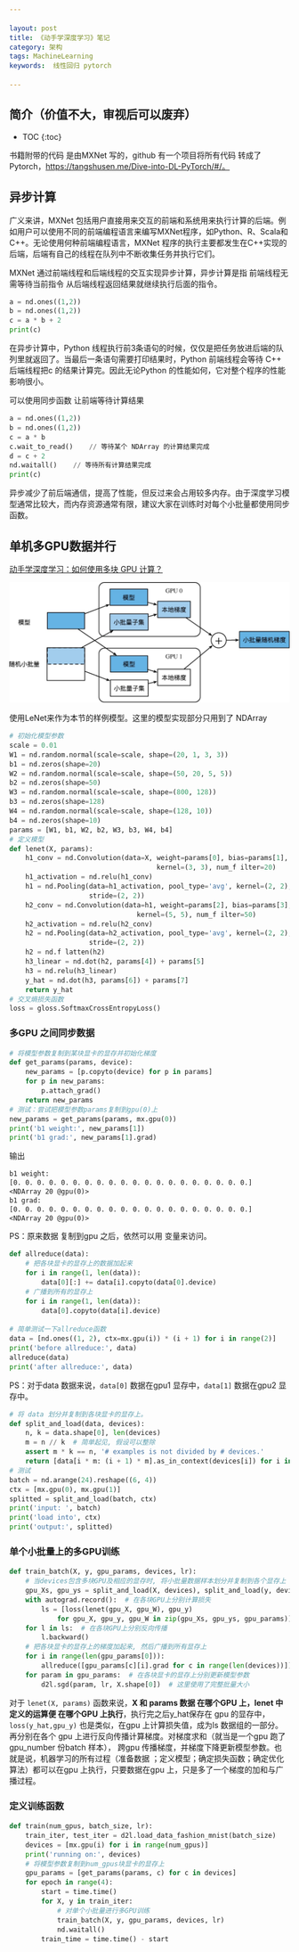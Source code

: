 ```yaml
---

layout: post
title: 《动手学深度学习》笔记
category: 架构
tags: MachineLearning
keywords:  线性回归 pytorch

---
```



## 简介（价值不大，审视后可以废弃）

* TOC
{:toc}

书籍附带的代码 是由MXNet 写的，github 有一个项目将所有代码 转成了 Pytorch，https://tangshusen.me/Dive-into-DL-PyTorch/#/。

## 异步计算

广义来讲，MXNet 包括用户直接用来交互的前端和系统用来执行计算的后端。例如用户可以使用不同的前端编程语言来编写MXNet程序，如Python、R、Scala和C++。无论使用何种前端编程语言，MXNet 程序的执行主要都发生在C++实现的后端，后端有自己的线程在队列中不断收集任务并执行它们。

MXNet 通过前端线程和后端线程的交互实现异步计算，异步计算是指 前端线程无需等待当前指令 从后端线程返回结果就继续执行后面的指令。

```python
a = nd.ones((1,2))
b = nd.ones((1,2))
c = a * b + 2
print(c)
```
在异步计算中，Python 线程执行前3条语句的时候，仅仅是把任务放进后端的队列里就返回了。当最后一条语句需要打印结果时，Python 前端线程会等待 C++ 后端线程把c 的结果计算完。因此无论Python 的性能如何，它对整个程序的性能影响很小。

可以使用同步函数 让前端等待计算结果

```python 
a = nd.ones((1,2))
b = nd.ones((1,2))
c = a * b
c.wait_to_read()    // 等待某个 NDArray 的计算结果完成
d = c + 2
nd.waitall()    // 等待所有计算结果完成
print(c)
```

异步减少了前后端通信，提高了性能，但反过来会占用较多内存。由于深度学习模型通常比较大，而内存资源通常有限，建议大家在训练时对每个小批量都使用同步函数。

## 单机多GPU数据并行

[动手学深度学习：如何使用多块 GPU 计算？](https://zhuanlan.zhihu.com/p/95552092)

![](/public/upload/machine/data_parallelism.jpeg)

使用LeNet来作为本节的样例模型。这里的模型实现部分只用到了 NDArray

```python
# 初始化模型参数
scale = 0.01
W1 = nd.random.normal(scale=scale, shape=(20, 1, 3, 3)) 
b1 = nd.zeros(shape=20)
W2 = nd.random.normal(scale=scale, shape=(50, 20, 5, 5)) 
b2 = nd.zeros(shape=50)
W3 = nd.random.normal(scale=scale, shape=(800, 128)) 
b3 = nd.zeros(shape=128)
W4 = nd.random.normal(scale=scale, shape=(128, 10)) 
b4 = nd.zeros(shape=10)
params = [W1, b1, W2, b2, W3, b3, W4, b4]
# 定义模型
def lenet(X, params):
    h1_conv = nd.Convolution(data=X, weight=params[0], bias=params[1],
                                     kernel=(3, 3), num_f ilter=20) 
    h1_activation = nd.relu(h1_conv)
    h1 = nd.Pooling(data=h1_activation, pool_type='avg', kernel=(2, 2), 
                    stride=(2, 2))
    h2_conv = nd.Convolution(data=h1, weight=params[2], bias=params[3],
                                kernel=(5, 5), num_f ilter=50) 
    h2_activation = nd.relu(h2_conv)
    h2 = nd.Pooling(data=h2_activation, pool_type='avg', kernel=(2, 2), 
                    stride=(2, 2))
    h2 = nd.f latten(h2)
    h3_linear = nd.dot(h2, params[4]) + params[5] 
    h3 = nd.relu(h3_linear)
    y_hat = nd.dot(h3, params[6]) + params[7]
    return y_hat
# 交叉熵损失函数
loss = gloss.SoftmaxCrossEntropyLoss()
```

### 多GPU 之间同步数据

```python
# 将模型参数复制到某块显卡的显存并初始化梯度
def get_params(params, device):
    new_params = [p.copyto(device) for p in params]
    for p in new_params: 
        p.attach_grad()
    return new_params
# 测试：尝试把模型参数params复制到gpu(0)上
new_params = get_params(params, mx.gpu(0)) 
print('b1 weight:', new_params[1]) 
print('b1 grad:', new_params[1].grad)
```
输出
```
b1 weight:
[0. 0. 0. 0. 0. 0. 0. 0. 0. 0. 0. 0. 0. 0. 0. 0. 0. 0. 0. 0.]
<NDArray 20 @gpu(0)> 
b1 grad:
[0. 0. 0. 0. 0. 0. 0. 0. 0. 0. 0. 0. 0. 0. 0. 0. 0. 0. 0. 0.]
<NDArray 20 @gpu(0)>
```

PS：原来数据 复制到gpu 之后，依然可以用 变量来访问。


```python
def allreduce(data):
    # 把各块显卡的显存上的数据加起来
    for i in range(1, len(data)):
        data[0][:] += data[i].copyto(data[0].device)
    # 广播到所有的显存上
    for i in range(1, len(data)): 
        data[0].copyto(data[i].device)

# 简单测试一下allreduce函数
data = [nd.ones((1, 2), ctx=mx.gpu(i)) * (i + 1) for i in range(2)]
print('before allreduce:', data) 
allreduce(data)
print('after allreduce:', data)
```

PS：对于data 数据来说，`data[0]` 数据在gpu1 显存中，`data[1]` 数据在gpu2 显存中。

```python
# 将 data 划分并复制到各块显卡的显存上。
def split_and_load(data, devices):
    n, k = data.shape[0], len(devices)
    m = n // k  # 简单起见, 假设可以整除
    assert m * k == n, '# examples is not divided by # devices.'
    return [data[i * m: (i + 1) * m].as_in_context(devices[i]) for i in range(k)]
# 测试
batch = nd.arange(24).reshape((6, 4)) 
ctx = [mx.gpu(0), mx.gpu(1)]
splitted = split_and_load(batch, ctx)
print('input: ', batch) 
print('load into', ctx) 
print('output:', splitted)
```

### 单个小批量上的多GPU训练

```python
def train_batch(X, y, gpu_params, devices, lr):
    # 当devices包含多块GPU及相应的显存时, 将小批量数据样本划分并复制到各个显存上 
    gpu_Xs, gpu_ys = split_and_load(X, devices), split_and_load(y, devices) 
    with autograd.record():  # 在各块GPU上分别计算损失
        ls = [loss(lenet(gpu_X, gpu_W), gpu_y)
            for gpu_X, gpu_y, gpu_W in zip(gpu_Xs, gpu_ys, gpu_params)]
    for l in ls:  # 在各块GPU上分别反向传播
        l.backward()
    # 把各块显卡的显存上的梯度加起来, 然后广播到所有显存上
    for i in range(len(gpu_params[0])): 
        allreduce([gpu_params[c][i].grad for c in range(len(devices))])
    for param in gpu_params:  # 在各块显卡的显存上分别更新模型参数
        d2l.sgd(param, lr, X.shape[0])  # 这里使用了完整批量大小
```

对于 `lenet(X, params)` 函数来说，**X 和 params 数据 在哪个GPU 上，lenet 中定义的运算便 在哪个GPU 上执行**，执行完之后y_hat保存在 gpu 的显存中，`loss(y_hat,gpu_y)` 也是类似，在gpu 上计算损失值，成为ls 数据组的一部分。再分别在各个 gpu 上进行反向传播计算梯度。对梯度求和（就当是一个gpu 跑了  gpu_number 份batch 样本）， 跨gpu 传播梯度，并梯度下降更新模型参数。也就是说，机器学习的所有过程（准备数据
；定义模型；确定损失函数；确定优化算法）都可以在gpu 上执行，只要数据在gpu 上，只是多了一个梯度的加和与广播过程。 

### 定义训练函数

```python
def train(num_gpus, batch_size, lr):
    train_iter, test_iter = d2l.load_data_fashion_mnist(batch_size) 
    devices = [mx.gpu(i) for i in range(num_gpus)]
    print('running on:', devices)
    # 将模型参数复制到num_gpus块显卡的显存上
    gpu_params = [get_params(params, c) for c in devices]
    for epoch in range(4): 
        start = time.time()
        for X, y in train_iter:
            # 对单个小批量进行多GPU训练
            train_batch(X, y, gpu_params, devices, lr) 
            nd.waitall()
        train_time = time.time() - start
```


